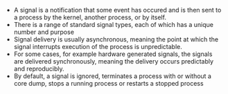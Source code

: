 - A signal is a notification that some event has occured and is then sent to a process by the kernel, another process, or by itself.
- There is a range of standard signal types, each of which has a unique number and purpose
- Signal delivery is usually asynchronous, meaning the point at which the signal interrupts execution of the process is unpredictable.
- For some cases, for example hardware generated signals, the signals are delivered synchronously, meaning the delivery occurs predictably and reproducibly.
- By default, a signal is ignored, terminates a process with or without a core dump, stops a running process or restarts a stopped process

